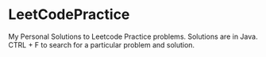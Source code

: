 # LeetCodePractice
My Personal Solutions to Leetcode Practice problems.
Solutions are in Java.
CTRL + F to search for a particular problem and solution.
